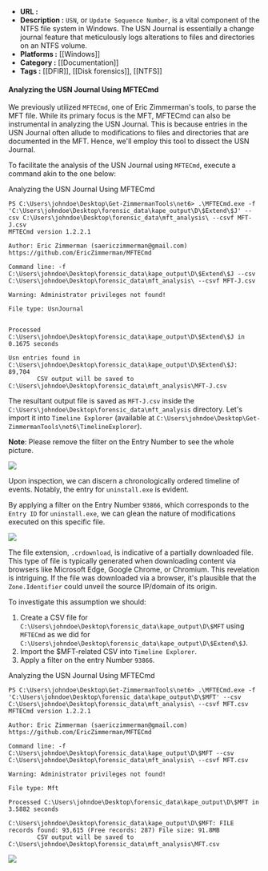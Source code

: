 - **URL :** 
- **Description :** `USN`, or `Update Sequence Number`, is a vital component of the NTFS file system in Windows. The USN Journal is essentially a change journal feature that meticulously logs alterations to files and directories on an NTFS volume.
- **Platforms :** [[Windows]]
- **Category :** [[Documentation]]
- **Tags :** [[DFIR]], [[Disk forensics]], [[NTFS]]

#### Analyzing the USN Journal Using MFTECmd

We previously utilized `MFTECmd`, one of Eric Zimmerman's tools, to parse the MFT file. While its primary focus is the MFT, MFTECmd can also be instrumental in analyzing the USN Journal. This is because entries in the USN Journal often allude to modifications to files and directories that are documented in the MFT. Hence, we'll employ this tool to dissect the USN Journal.

To facilitate the analysis of the USN Journal using `MFTECmd`, execute a command akin to the one below:

Analyzing the USN Journal Using MFTECmd

```powershell-session
PS C:\Users\johndoe\Desktop\Get-ZimmermanTools\net6> .\MFTECmd.exe -f 'C:\Users\johndoe\Desktop\forensic_data\kape_output\D\$Extend\$J' --csv C:\Users\johndoe\Desktop\forensic_data\mft_analysis\ --csvf MFT-J.csv
MFTECmd version 1.2.2.1

Author: Eric Zimmerman (saericzimmerman@gmail.com)
https://github.com/EricZimmerman/MFTECmd

Command line: -f C:\Users\johndoe\Desktop\forensic_data\kape_output\D\$Extend\$J --csv C:\Users\johndoe\Desktop\forensic_data\mft_analysis\ --csvf MFT-J.csv

Warning: Administrator privileges not found!

File type: UsnJournal


Processed C:\Users\johndoe\Desktop\forensic_data\kape_output\D\$Extend\$J in 0.1675 seconds

Usn entries found in C:\Users\johndoe\Desktop\forensic_data\kape_output\D\$Extend\$J: 89,704
        CSV output will be saved to C:\Users\johndoe\Desktop\forensic_data\mft_analysis\MFT-J.csv
```

The resultant output file is saved as `MFT-J.csv` inside the `C:\Users\johndoe\Desktop\forensic_data\mft_analysis` directory. Let's import it into `Timeline Explorer` (available at `C:\Users\johndoe\Desktop\Get-ZimmermanTools\net6\TimelineExplorer`).

**Note**: Please remove the filter on the Entry Number to see the whole picture.

![](https://academy.hackthebox.com/storage/modules/237/win_dfir_usn2.png)

Upon inspection, we can discern a chronologically ordered timeline of events. Notably, the entry for `uninstall.exe` is evident.

By applying a filter on the Entry Number `93866`, which corresponds to the `Entry ID` for `uninstall.exe`, we can glean the nature of modifications executed on this specific file.

![](https://academy.hackthebox.com/storage/modules/237/win_dfir_usn3.png)

The file extension, `.crdownload`, is indicative of a partially downloaded file. This type of file is typically generated when downloading content via browsers like Microsoft Edge, Google Chrome, or Chromium. This revelation is intriguing. If the file was downloaded via a browser, it's plausible that the `Zone.Identifier` could unveil the source IP/domain of its origin.

To investigate this assumption we should:

1. Create a CSV file for `C:\Users\johndoe\Desktop\forensic_data\kape_output\D\$MFT` using `MFTECmd` as we did for `C:\Users\johndoe\Desktop\forensic_data\kape_output\D\$Extend\$J`.
2. Import the $MFT-related CSV into `Timeline Explorer`.
3. Apply a filter on the entry Number `93866`.

Analyzing the USN Journal Using MFTECmd

```powershell-session
PS C:\Users\johndoe\Desktop\Get-ZimmermanTools\net6> .\MFTECmd.exe -f 'C:\Users\johndoe\Desktop\forensic_data\kape_output\D\$MFT' --csv C:\Users\johndoe\Desktop\forensic_data\mft_analysis\ --csvf MFT.csv
MFTECmd version 1.2.2.1

Author: Eric Zimmerman (saericzimmerman@gmail.com)
https://github.com/EricZimmerman/MFTECmd

Command line: -f C:\Users\johndoe\Desktop\forensic_data\kape_output\D\$MFT --csv C:\Users\johndoe\Desktop\forensic_data\mft_analysis\ --csvf MFT.csv

Warning: Administrator privileges not found!

File type: Mft

Processed C:\Users\johndoe\Desktop\forensic_data\kape_output\D\$MFT in 3.5882 seconds

C:\Users\johndoe\Desktop\forensic_data\kape_output\D\$MFT: FILE records found: 93,615 (Free records: 287) File size: 91.8MB
        CSV output will be saved to C:\Users\johndoe\Desktop\forensic_data\mft_analysis\MFT.csv
```

![](https://academy.hackthebox.com/storage/modules/237/win_dfir_mft_ecmd5_.png)